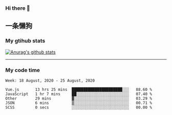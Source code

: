 ### Hi there 👋

## 一条懒狗
<!--
**kiss-me-quickly/kiss-me-quickly** is a ✨ _special_ ✨ repository because its `README.md` (this file) appears on your GitHub profile.

Here are some ideas to get you started:

- 🔭 I’m currently working on ...
- 🌱 I’m currently learning ...
- 👯 I’m looking to collaborate on ...
- 🤔 I’m looking for help with ...
- 💬 Ask me about ...
- 📫 How to reach me: ...
- 😄 Pronouns: ...
- ⚡ Fun fact: ...
-->


### My gtihub stats

[![Anurag's github stats](https://github-readme-stats.vercel.app/api?username=kiss-me-quickly)](https://github.com/anuraghazra/github-readme-stats)

***

### My code time

<!--START_SECTION:waka-->
```text
Week: 18 August, 2020 - 25 August, 2020

Vue.js       13 hrs 25 mins  ██████████████████████░░░   88.60 % 
JavaScript   1 hr 7 mins     ██░░░░░░░░░░░░░░░░░░░░░░░   07.40 % 
Other        29 mins         ▓░░░░░░░░░░░░░░░░░░░░░░░░   03.29 % 
JSON         6 mins          ▒░░░░░░░░░░░░░░░░░░░░░░░░   00.71 % 
SCSS         0 secs          ░░░░░░░░░░░░░░░░░░░░░░░░░   00.00 % 
```
<!--END_SECTION:waka-->

